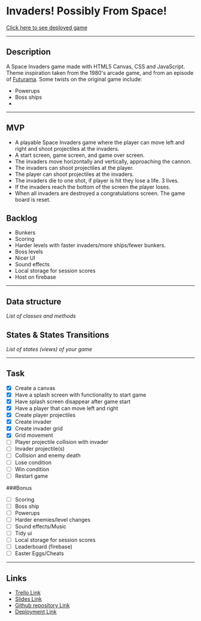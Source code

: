 # Invaders! Possibly From Space!

[Click here to see deployed game](http://github.com)

<hr>

## Description

A Space Invaders game made with HTML5 Canvas, CSS and JavaScript. Theme inspiration taken from the 1980's arcade game, and from an episode of [Futurama](https://futurama.fandom.com/wiki/Anthology_of_Interest_II). Some twists on the original game include:

- Powerups
- Boss ships
-

<hr>

## MVP

- A playable Space Invaders game where the player can move left and right and shoot projectiles at the invaders.
- A start screen, game screen, and game over screen.
- The invaders move horizontally and vertically, approaching the cannon.
- The invaders can shoot projectiles at the player.
- The player can shoot projectiles at the invaders.
- The invaders die to one shot, if player is hit they lose a life. 3 lives.
- If the invaders reach the bottom of the screen the player loses.
- When all invaders are destroyed a congratulations screen. The game board is reset.

## Backlog

- Bunkers
- Scoring
- Harder levels with faster invaders/more ships/fewer bunkers.
- Boss levels
- Nicer UI
- Sound effects
- Local storage for session scores
- Host on firebase

<hr>

## Data structure

_List of classes and methods_

## States & States Transitions

_List of states (views) of your game_

<hr>

## Task

- [x] Create a canvas
- [x] Have a splash screen with functionality to start game
- [x] Have splash screen disappear after game start
- [x] Have a player that can move left and right
- [x] Create player projectiles
- [x] Create invader
- [x] Create invader grid
- [x] Grid movement
- [ ] Player projectile collision with invader
- [ ] Invader projectile(s)
- [ ] Collision and enemy death
- [ ] Lose condition
- [ ] Win condition
- [ ] Restart game

###Bonus

- [ ] Scoring
- [ ] Boss ship
- [ ] Powerups
- [ ] Harder enemies/level changes
- [ ] Sound effects/Music
- [ ] Tidy ui
- [ ] Local storage for session scores
- [ ] Leaderboard (firebase)
- [ ] Easter Eggs/Cheats

<hr>

## Links

- [Trello Link](https://trello.com/b/mz5nAvYU/invaders-kanban)
- [Slides Link](http://slides.com)
- [Github repository Link](http://github.com)
- [Deployment Link](http://github.com)
